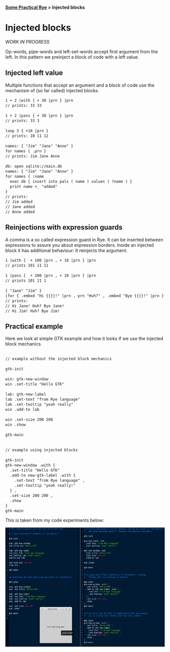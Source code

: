 <b><a href="./TOUR_0.html">Some Practical Rye</a> > Injected blocks</b>

# Injected blocks

_WORK IN PROGRESS_

Op-words, pipe-words and left-set-words accept first argument from the left. In this pattern we preinject a block of code with a left value.

## Injected left value

Multiple functions that accept an argument and a block of code use the mechanism of (so far called) injected blocks.

```rye
1 + 2 |with { + 30 |prn } |prn
// prints: 33 33

1 + 2 |pass { + 30 |prn } |prn
// prints: 33 3

loop 3 { +10 |prn }
// prints: 10 11 12

names: { "Jim" "Jane" "Anne" }
for names { .prn }
// prints: Jim Jane Anne

db: open sqlite://main.db
names: { "Jim" "Jane" "Anne" }
for names { :name
  exec db { insert into pals ( name ) values ( ?name ) }
  print name +_ "added"
} 
// prints:
// Jim added
// Jane added
// Anne added
```

## Reinjections with expression guards

A comma is a so called expression guard in Rye. It can be inserted between expressions to assure you about expression borders. Inside an injected block it has additional behaviour: It reinjects the argument.

```rye
1 |with {  + 100 |prn , + 10 |prn } |prn
// prints 101 11 11

1 |pass {  + 100 |prn , + 10 |prn } |prn
// prints 101 11 1

{ "Jane" "Jim" }
|for { .embed "Hi {{}}!" |prn , prn "Huh?" , .embed "Bye {{}}!" |prn } 
// prints:
// Hi Jane! Huh? Bye Jane!
// Hi Jim! Huh? Bye Jim!
```

## Practical example

Here we look at simple GTK example and how it looks if we use the injected block mechanics.

```

// example without the injected block mechanics

gtk-init

win: gtk-new-window
win .set-title "Hello GTK"

lab: gtk-new-label
lab .set-text "from Rye language"
lab .set-tooltip "yeah really"
win .add-to lab

win .set-size 200 200
win .show

gtk-main


// example using injected blocks

gtk-init
gtk-new-window .with {
  .set-title "Hello GTK"
  .add-to new-gtk-label .with {
    .set-text "from Rye language" ,
    .set-tooltip "yeah really!"
  } ,
  .set-size 200 200 ,
  .show
}
gtk-main

```

This is taken from my code experiments below:

<img src="./tour_imgs/gtk_minimal_example.jpeg" />